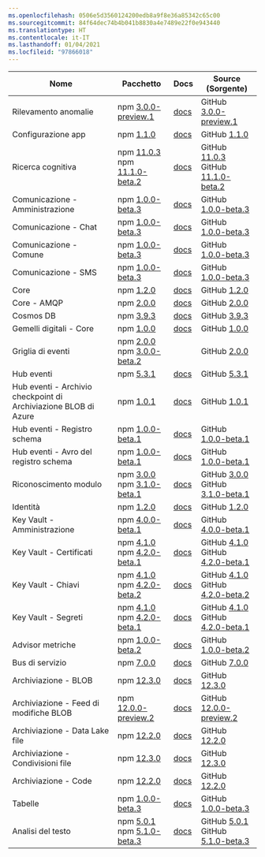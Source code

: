 ```yaml
---
ms.openlocfilehash: 0506e5d3560124200edb8a9f8e36a85342c65c00
ms.sourcegitcommit: 84f64dec74b4b041b8830a4e7489e22f0e943440
ms.translationtype: HT
ms.contentlocale: it-IT
ms.lasthandoff: 01/04/2021
ms.locfileid: "97866018"
---
```

| Nome | Pacchetto | Docs | Source (Sorgente) |
| ---- | ------- | ---- | ------ |
| Rilevamento anomalie | npm [3.0.0-preview.1](https://www.npmjs.com/package/@azure/ai-anomaly-detector/v/3.0.0-preview.1) | [docs](/javascript/api/overview/azure/ai-anomaly-detector-readme/) | GitHub [3.0.0-preview.1](https://github.com/Azure/azure-sdk-for-js/tree/@azure/ai-anomaly-detector_3.0.0-preview.1/sdk/anomalydetector/ai-anomaly-detector/) |
| Configurazione app | npm [1.1.0](https://www.npmjs.com/package/@azure/app-configuration/v/1.1.0) | [docs](/javascript/api/overview/azure/app-configuration-readme/) | GitHub [1.1.0](https://github.com/Azure/azure-sdk-for-js/tree/@azure/app-configuration_1.1.0/sdk/appconfiguration/app-configuration/) |
| Ricerca cognitiva | npm [11.0.3](https://www.npmjs.com/package/@azure/search-documents/v/11.0.3)<br>npm [11.1.0-beta.2](https://www.npmjs.com/package/@azure/search-documents/v/11.1.0-beta.2) | [docs](/javascript/api/overview/azure/search-documents-readme/) | GitHub [11.0.3](https://github.com/Azure/azure-sdk-for-js/tree/@azure/search-documents_11.0.3/sdk/search/search-documents/)<br>GitHub [11.1.0-beta.2](https://github.com/Azure/azure-sdk-for-js/tree/@azure/search-documents_11.1.0-beta.2/sdk/search/search-documents/) |
| Comunicazione - Amministrazione | npm [1.0.0-beta.3](https://www.npmjs.com/package/@azure/communication-administration/v/1.0.0-beta.3) | [docs](/javascript/api/overview/azure/communication-administration-readme/) | GitHub [1.0.0-beta.3](https://github.com/Azure/azure-sdk-for-js/tree/@azure/communication-administration_1.0.0-beta.3/sdk/communication/communication-administration/) |
| Comunicazione - Chat | npm [1.0.0-beta.3](https://www.npmjs.com/package/@azure/communication-chat/v/1.0.0-beta.3) | [docs](/javascript/api/overview/azure/communication-chat-readme/) | GitHub [1.0.0-beta.3](https://github.com/Azure/azure-sdk-for-js/tree/@azure/communication-chat_1.0.0-beta.3/sdk/communication/communication-chat/) |
| Comunicazione - Comune | npm [1.0.0-beta.3](https://www.npmjs.com/package/@azure/communication-common/v/1.0.0-beta.3) | [docs](/javascript/api/overview/azure/communication-common-readme/) | GitHub [1.0.0-beta.3](https://github.com/Azure/azure-sdk-for-js/tree/@azure/communication-common_1.0.0-beta.3/sdk/communication/communication-common/) |
| Comunicazione - SMS | npm [1.0.0-beta.3](https://www.npmjs.com/package/@azure/communication-sms/v/1.0.0-beta.3) | [docs](/javascript/api/overview/azure/communication-sms-readme/) | GitHub [1.0.0-beta.3](https://github.com/Azure/azure-sdk-for-js/tree/@azure/communication-sms_1.0.0-beta.3/sdk/communication/communication-sms/) |
| Core | npm [1.2.0](https://www.npmjs.com/package/@azure/core-http/v/1.2.0) | [docs](/javascript/api/overview/azure/core-http-readme/) | GitHub [1.2.0](https://github.com/Azure/azure-sdk-for-js/tree/@azure/core-http_1.2.0/sdk/core/core-http/) |
| Core - AMQP | npm [2.0.0](https://www.npmjs.com/package/@azure/core-amqp/v/2.0.0) | [docs](/javascript/api/overview/azure/core-amqp-readme/) | GitHub [2.0.0](https://github.com/Azure/azure-sdk-for-js/tree/@azure/core-amqp_2.0.0/sdk/core/core-amqp/) |
| Cosmos DB | npm [3.9.3](https://www.npmjs.com/package/@azure/cosmos/v/3.9.3) | [docs](/javascript/api/overview/azure/cosmos-readme/) | GitHub [3.9.3](https://github.com/Azure/azure-sdk-for-js/tree/@azure/cosmos_3.9.3/sdk/cosmosdb/cosmos/) |
| Gemelli digitali - Core | npm [1.0.0](https://www.npmjs.com/package/@azure/digital-twins-core/v/1.0.0) | [docs](/javascript/api/overview/azure/digital-twins-core-readme/) | GitHub [1.0.0](https://github.com/Azure/azure-sdk-for-js/tree/@azure/digital-twins-core_1.0.0/sdk/digitaltwins/digital-twins-core/) |
| Griglia di eventi | npm [2.0.0](https://www.npmjs.com/package/@azure/eventgrid/v/2.0.0)<br>npm [3.0.0-beta.2](https://www.npmjs.com/package/@azure/eventgrid/v/3.0.0-beta.2) |  | GitHub [2.0.0](https://github.com/Azure/azure-sdk-for-js/tree/master/sdk/eventgrid/eventgrid) |
| Hub eventi | npm [5.3.1](https://www.npmjs.com/package/@azure/event-hubs/v/5.3.1) | [docs](/javascript/api/overview/azure/event-hubs-readme/) | GitHub [5.3.1](https://github.com/Azure/azure-sdk-for-js/tree/@azure/event-hubs_5.3.1/sdk/eventhub/event-hubs/) |
| Hub eventi - Archivio checkpoint di Archiviazione BLOB di Azure | npm [1.0.1](https://www.npmjs.com/package/@azure/eventhubs-checkpointstore-blob/v/1.0.1) | [docs](/javascript/api/overview/azure/eventhubs-checkpointstore-blob-readme/) | GitHub [1.0.1](https://github.com/Azure/azure-sdk-for-js/tree/@azure/eventhubs-checkpointstore-blob_1.0.1/sdk/eventhub/eventhubs-checkpointstore-blob/) |
| Hub eventi - Registro schema | npm [1.0.0-beta.1](https://www.npmjs.com/package/@azure/schema-registry/v/1.0.0-beta.1) | [docs](/javascript/api/overview/azure/schema-registry-readme/) | GitHub [1.0.0-beta.1](https://github.com/Azure/azure-sdk-for-js/tree/@azure/schema-registry_1.0.0-beta.1/sdk/schemaregistry/schema-registry/) |
| Hub eventi - Avro del registro schema | npm [1.0.0-beta.1](https://www.npmjs.com/package/@azure/schema-registry-avro/v/1.0.0-beta.1) | [docs](/javascript/api/overview/azure/schema-registry-avro-readme/) | GitHub [1.0.0-beta.1](https://github.com/Azure/azure-sdk-for-js/tree/@azure/schema-registry-avro_1.0.0-beta.1/sdk/schemaregistry/schema-registry-avro/) |
| Riconoscimento modulo | npm [3.0.0](https://www.npmjs.com/package/@azure/ai-form-recognizer/v/3.0.0)<br>npm [3.1.0-beta.1](https://www.npmjs.com/package/@azure/ai-form-recognizer/v/3.1.0-beta.1) | [docs](/javascript/api/overview/azure/ai-form-recognizer-readme/) | GitHub [3.0.0](https://github.com/Azure/azure-sdk-for-js/tree/@azure/ai-form-recognizer_3.0.0/sdk/formrecognizer/ai-form-recognizer/)<br>GitHub [3.1.0-beta.1](https://github.com/Azure/azure-sdk-for-js/tree/@azure/ai-form-recognizer_3.1.0-beta.1/sdk/formrecognizer/ai-form-recognizer/) |
| Identità | npm [1.2.0](https://www.npmjs.com/package/@azure/identity/v/1.2.0) | [docs](/javascript/api/overview/azure/identity-readme/) | GitHub [1.2.0](https://github.com/Azure/azure-sdk-for-js/tree/@azure/identity_1.2.0/sdk/identity/identity/) |
| Key Vault - Amministrazione | npm [4.0.0-beta.1](https://www.npmjs.com/package/@azure/keyvault-admin/v/4.0.0-beta.1) | [docs](/javascript/api/overview/azure/keyvault-admin-readme/) | GitHub [4.0.0-beta.1](https://github.com/Azure/azure-sdk-for-js/tree/@azure/keyvault-admin_4.0.0-beta.1/sdk/keyvault/keyvault-admin/) |
| Key Vault - Certificati | npm [4.1.0](https://www.npmjs.com/package/@azure/keyvault-certificates/v/4.1.0)<br>npm [4.2.0-beta.1](https://www.npmjs.com/package/@azure/keyvault-certificates/v/4.2.0-beta.1) | [docs](/javascript/api/overview/azure/keyvault-certificates-readme/) | GitHub [4.1.0](https://github.com/Azure/azure-sdk-for-js/tree/@azure/keyvault-certificates_4.1.0/sdk/keyvault/keyvault-certificates/)<br>GitHub [4.2.0-beta.1](https://github.com/Azure/azure-sdk-for-js/tree/@azure/keyvault-certificates_4.2.0-beta.1/sdk/keyvault/keyvault-certificates/) |
| Key Vault - Chiavi | npm [4.1.0](https://www.npmjs.com/package/@azure/keyvault-keys/v/4.1.0)<br>npm [4.2.0-beta.2](https://www.npmjs.com/package/@azure/keyvault-keys/v/4.2.0-beta.2) | [docs](/javascript/api/overview/azure/keyvault-keys-readme/) | GitHub [4.1.0](https://github.com/Azure/azure-sdk-for-js/tree/@azure/keyvault-keys_4.1.0/sdk/keyvault/keyvault-keys/)<br>GitHub [4.2.0-beta.2](https://github.com/Azure/azure-sdk-for-js/tree/@azure/keyvault-keys_4.2.0-beta.2/sdk/keyvault/keyvault-keys/) |
| Key Vault - Segreti | npm [4.1.0](https://www.npmjs.com/package/@azure/keyvault-secrets/v/4.1.0)<br>npm [4.2.0-beta.1](https://www.npmjs.com/package/@azure/keyvault-secrets/v/4.2.0-beta.1) | [docs](/javascript/api/overview/azure/keyvault-secrets-readme/) | GitHub [4.1.0](https://github.com/Azure/azure-sdk-for-js/tree/@azure/keyvault-secrets_4.1.0/sdk/keyvault/keyvault-secrets/)<br>GitHub [4.2.0-beta.1](https://github.com/Azure/azure-sdk-for-js/tree/@azure/keyvault-secrets_4.2.0-beta.1/sdk/keyvault/keyvault-secrets/) |
| Advisor metriche | npm [1.0.0-beta.2](https://www.npmjs.com/package/@azure/ai-metrics-advisor/v/1.0.0-beta.2) | [docs](/javascript/api/overview/azure/ai-metrics-advisor-readme/) | GitHub [1.0.0-beta.2](https://github.com/Azure/azure-sdk-for-js/tree/@azure/ai-metrics-advisor_1.0.0-beta.2/sdk/metricsadvisor/ai-metrics-advisor/) |
| Bus di servizio | npm [7.0.0](https://www.npmjs.com/package/@azure/service-bus/v/7.0.0) | [docs](/javascript/api/overview/azure/service-bus-readme/) | GitHub [7.0.0](https://github.com/Azure/azure-sdk-for-js/tree/@azure/service-bus_7.0.0/sdk/servicebus/service-bus/) |
| Archiviazione - BLOB | npm [12.3.0](https://www.npmjs.com/package/@azure/storage-blob/v/12.3.0) | [docs](/javascript/api/overview/azure/storage-blob-readme/) | GitHub [12.3.0](https://github.com/Azure/azure-sdk-for-js/tree/@azure/storage-blob_12.3.0/sdk/storage/storage-blob/) |
| Archiviazione - Feed di modifiche BLOB | npm [12.0.0-preview.2](https://www.npmjs.com/package/@azure/storage-blob-changefeed/v/12.0.0-preview.2) | [docs](/javascript/api/overview/azure/storage-blob-changefeed-readme/) | GitHub [12.0.0-preview.2](https://github.com/Azure/azure-sdk-for-js/tree/@azure/storage-blob-changefeed_12.0.0-preview.2/sdk/storage/storage-blob-changefeed/) |
| Archiviazione - Data Lake file | npm [12.2.0](https://www.npmjs.com/package/@azure/storage-file-datalake/v/12.2.0) | [docs](/javascript/api/overview/azure/storage-file-datalake-readme/) | GitHub [12.2.0](https://github.com/Azure/azure-sdk-for-js/tree/@azure/storage-file-datalake_12.2.0/sdk/storage/storage-file-datalake/) |
| Archiviazione - Condivisioni file | npm [12.3.0](https://www.npmjs.com/package/@azure/storage-file-share/v/12.3.0) | [docs](/javascript/api/overview/azure/storage-file-share-readme/) | GitHub [12.3.0](https://github.com/Azure/azure-sdk-for-js/tree/@azure/storage-file-share_12.3.0/sdk/storage/storage-file-share/) |
| Archiviazione - Code | npm [12.2.0](https://www.npmjs.com/package/@azure/storage-queue/v/12.2.0) | [docs](/javascript/api/overview/azure/storage-queue-readme/) | GitHub [12.2.0](https://github.com/Azure/azure-sdk-for-js/tree/@azure/storage-queue_12.2.0/sdk/storage/storage-queue/) |
| Tabelle | npm [1.0.0-beta.3](https://www.npmjs.com/package/@azure/data-tables/v/1.0.0-beta.3) | [docs](/javascript/api/overview/azure/data-tables-readme/) | GitHub [1.0.0-beta.3](https://github.com/Azure/azure-sdk-for-js/tree/@azure/data-tables_1.0.0-beta.3/sdk/tables/data-tables/) |
| Analisi del testo | npm [5.0.1](https://www.npmjs.com/package/@azure/ai-text-analytics/v/5.0.1)<br>npm [5.1.0-beta.3](https://www.npmjs.com/package/@azure/ai-text-analytics/v/5.1.0-beta.3) | [docs](/javascript/api/overview/azure/ai-text-analytics-readme/) | GitHub [5.0.1](https://github.com/Azure/azure-sdk-for-js/tree/@azure/ai-text-analytics_5.0.1/sdk/textanalytics/ai-text-analytics/)<br>GitHub [5.1.0-beta.3](https://github.com/Azure/azure-sdk-for-js/tree/@azure/ai-text-analytics_5.1.0-beta.3/sdk/textanalytics/ai-text-analytics/) |
